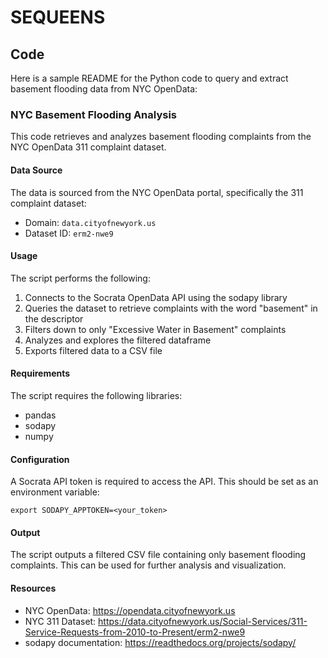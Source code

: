 # SEQUEENS



## Code 
Here is a sample README for the Python code to query and extract basement flooding data from NYC OpenData:

### NYC Basement Flooding Analysis

This code retrieves and analyzes basement flooding complaints from the NYC OpenData 311 complaint dataset.

#### Data Source

The data is sourced from the NYC OpenData portal, specifically the 311 complaint dataset:

- Domain: `data.cityofnewyork.us`
- Dataset ID: `erm2-nwe9`

#### Usage

The script performs the following:

1. Connects to the Socrata OpenData API using the sodapy library
2. Queries the dataset to retrieve complaints with the word "basement" in the descriptor
3. Filters down to only "Excessive Water in Basement" complaints 
4. Analyzes and explores the filtered dataframe
5. Exports filtered data to a CSV file

#### Requirements

The script requires the following libraries:

- pandas 
- sodapy
- numpy

#### Configuration

A Socrata API token is required to access the API. This should be set as an environment variable:

```
export SODAPY_APPTOKEN=<your_token>
```

#### Output

The script outputs a filtered CSV file containing only basement flooding complaints. This can be used for further analysis and visualization.

#### Resources

- NYC OpenData: https://opendata.cityofnewyork.us
- NYC 311 Dataset: https://data.cityofnewyork.us/Social-Services/311-Service-Requests-from-2010-to-Present/erm2-nwe9
- sodapy documentation: https://readthedocs.org/projects/sodapy/


